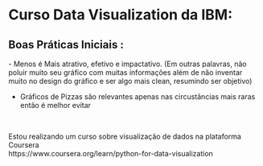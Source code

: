 # Curso Data Visualization da IBM:

<h2>
Boas Práticas Iniciais :
</h2>
- Menos é Mais atrativo, efetivo e impactativo. (Em outras palavras, não poluir muito seu gráfico com muitas informações além de não inventar muito no design do gráfico e ser algo mais clean, resumindo ser objetivo)

- Gráficos de Pizzas são relevantes apenas nas circustãncias mais raras então é melhor evitar
<br>

<p>
Estou realizando um curso sobre visualização de dados na plataforma Coursera<br>
https://www.coursera.org/learn/python-for-data-visualization

</p>




